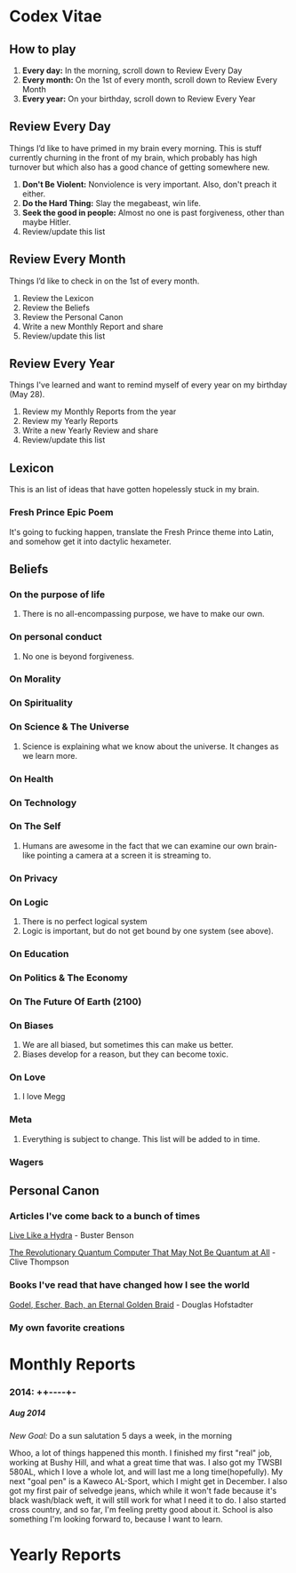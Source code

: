 # Codex Vitae

## How to play

1. **Every day:** In the morning, scroll down to Review Every Day
2. **Every month:** On the 1st of every month, scroll down to Review Every Month
3. **Every year:** On your birthday, scroll down to Review Every Year

## Review Every Day
Things I’d like to have primed in my brain every morning. This is stuff currently churning in the front of my brain, which probably has high turnover but which also has a good chance of getting somewhere new.

1. **Don't Be Violent:** Nonviolence is very important. Also, don't preach it either.
2. **Do the Hard Thing:** Slay the megabeast, win life.
3. **Seek the good in people:** Almost no one is past forgiveness, other than maybe Hitler.
4. Review/update this list

## Review Every Month 
Things I’d like to check in on the 1st of every month.

1. Review the Lexicon
2. Review the Beliefs
3. Review the Personal Canon
4. Write a new Monthly Report and share
5. Review/update this list

## Review Every Year
Things I've learned and want to remind myself of every year on my birthday (May 28).

1. Review my Monthly Reports from the year
2. Review my Yearly Reports
4. Write a new Yearly Review and share
5. Review/update this list

## Lexicon
This is an list of ideas that have gotten hopelessly stuck in my brain. 

### Fresh Prince Epic Poem

It's going to fucking happen, translate the Fresh Prince theme into Latin, and somehow get it into dactylic hexameter.


## Beliefs

### On the purpose of life
1. There is no all-encompassing purpose, we have to make our own.

### On personal conduct
1. No one is beyond forgiveness.

### On Morality

### On Spirituality

### On Science & The Universe
1. Science is explaining what we know about the universe. It changes as we learn more. 

### On Health

### On Technology

### On The Self
1. Humans are awesome in the fact that we can examine our own brain- like pointing a camera at a screen it is streaming to.

### On Privacy

### On Logic
1. There is no perfect logical system
2. Logic is important, but do not get bound by one system (see above).

### On Education

### On Politics & The Economy

### On The Future Of Earth (2100)

### On Biases
1. We are all biased, but sometimes this can make us better.
2. Biases develop for a reason, but they can become toxic. 

### On Love
1. I love Megg

### Meta
1. Everything is subject to change. This list will be added to in time.

### Wagers

## Personal Canon

### Articles I've come back to a bunch of times
[Live Like a Hydra](https://medium.com/@buster/live-like-a-hydra-c02337782a89) - Buster Benson

[The Revolutionary Quantum Computer That May Not Be Quantum at All](http://www.wired.com/2014/05/quantum-computing/) - Clive Thompson


### Books I've read that have changed how I see the world

[Godel, Escher, Bach, an Eternal Golden Braid](http://www.amazon.com/G%C3%B6del-Escher-Bach-Eternal-Golden/dp/0465026567/ref=sr_1_1_ha?s=books&ie=UTF8&qid=1409619442&sr=1-1&keywords=godel+escher+bach) - Douglas Hofstadter

### My own favorite creations


# Monthly Reports

### 2014: ++----+-

##### Aug 2014
*New Goal:* Do a sun salutation 5 days a week, in the morning 

Whoo, a lot of things happened this month. I finished my first "real" job, working at Bushy Hill, and what a great time that was. I also got my TWSBI 580AL, which I love a whole lot, and will last me a long time(hopefully). My next "goal pen" is a Kaweco AL-Sport, which I might get in December. I also got my first pair of selvedge jeans, which while it won't fade because it's black wash/black weft, it will still work for what I need it to do. I also started cross country, and so far, I'm feeling pretty good about it. School is also something I'm looking forward to, because I want to learn.  

# Yearly Reports


